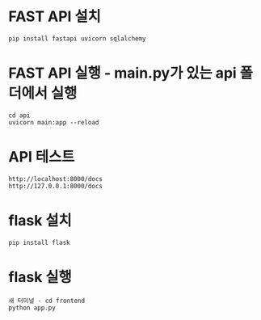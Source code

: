 # FAST API 설치
```
pip install fastapi uvicorn sqlalchemy
```

# FAST API 실행 - main.py가 있는 api 폴더에서 실행
```
cd api
uvicorn main:app --reload
```

# API 테스트
```
http://localhost:8000/docs
http://127.0.0.1:8000/docs
```

# flask 설치
```
pip install flask
```

# flask 실행
```
새 터미널 - cd frontend
python app.py
```